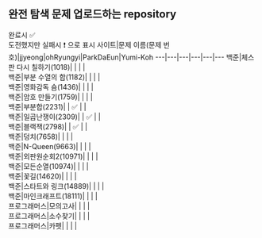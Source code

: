 ## 완전 탐색 문제 업로드하는 repository
완료시 ✅ <br>
도전했지만 실패시 ❗ 으로 표시
사이트|문제 이름(문제 번호)|jjyeong|ohRyungyi|ParkDaEun|Yumi-Koh
---|---|---|---|---|---
백준|체스판 다시 칠하기(1018)|  |  |  |  
백준|부분 수열의 합(1182)|  |  |  |  
백준|영화감독 숌(1436)|  |  |  |  
백준|암호 만들기(1759)|  |  |  |  
백준|부분합(2231)|  | ✅ |  |  
백준|일곱난쟁이(2309)|  | ✅ |  |  
백준|블랙잭(2798)|  | ✅ |  |  
백준|덩치(7658)|  |  |  |  
백준|N-Queen(9663)|  |  |  |  
백준|외판원순회2(10971)|  |  |  |  
백준|모든순열(10974)|  |  |  |  
백준|꽃길(14620)|  |  |  |  
백준|스타트와 링크(14889)|  |  |  |  
백준|마인크래프트(18111)|  |  |  |  
프로그래머스|모의고사|  |  |  |  
프로그래머스|소수찾기|  |  |  |  
프로그래머스|카펫|  |  |  |  
